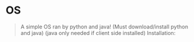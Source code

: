 # OS
> A simple OS ran by python and java! (Must download/install python and java) (java only needed if client side installed)
Installation:
